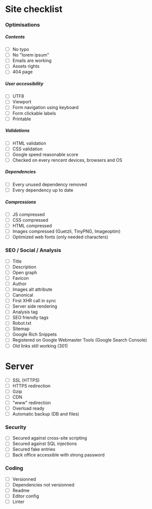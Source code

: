 # Site checklist

### Optimisations

##### Contents

- [ ] No typo
- [ ] No "lorem ipsum"
- [ ] Emails are working
- [ ] Assets rights
- [ ] 404 page

##### User accessibility

- [ ] UTF8
- [ ] Viewport
- [ ] Form navigation using keyboard
- [ ] Form clickable labels
- [ ] Printable

##### Validations

- [ ] HTML validation
- [ ] CSS validation
- [ ] Google speed reasonable score
- [ ] Checked on every rencent devices, browsers and OS

##### Dependencies

- [ ] Every unused dependency removed
- [ ] Every dependency up to date

##### Compressions

- [ ] JS compressed
- [ ] CSS compressed
- [ ] HTML compressed
- [ ] Images compressed (Guetzli, TinyPNG, Imageoptim)
- [ ] Optimized web fonts (only needed characters)

### SEO / Social / Analysis

- [ ] Title
- [ ] Description
- [ ] Open graph
- [ ] Favicon
- [ ] Author
- [ ] Images alt attribute
- [ ] Canonical
- [ ] First XHR call in sync
- [ ] Server side rendering
- [ ] Analysis tag
- [ ] SEO friendly tags
- [ ] Robot.txt
- [ ] Sitemap
- [ ] Google Rich Snippets
- [ ] Registered on Google Webmaster Tools (Google Search Console)
- [ ] Old links still working (301)

# Server

- [ ] SSL (HTTPS)
- [ ] HTTPS redirection
- [ ] Gzip
- [ ] CDN
- [ ] "www" redirection
- [ ] Overload ready
- [ ] Automatic backup (DB and files)

### Security

- [ ] Secured against cross-site scripting
- [ ] Secured against SQL injections
- [ ] Secured fake entries
- [ ] Back office accessible with strong password

### Coding

- [ ] Versionned
- [ ] Dependencies not versionned
- [ ] Readme
- [ ] Editor config
- [ ] Linter